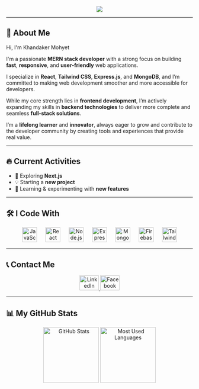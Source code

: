 <div align="center">
  <img src="https://i.postimg.cc/Ssp5G4dg/Linkind-MERN.png"  />
</div>

---

## 👋 About Me  

Hi, I'm Khandaker Mohyet

I'm a passionate **MERN stack developer** with a strong focus on building **fast**, **responsive**, and **user-friendly** web applications.

I specialize in **React**, **Tailwind CSS**, **Express.js**, and **MongoDB**, and I’m committed to making web development smoother and more accessible for developers.

While my core strength lies in **frontend development**, I’m actively expanding my skills in **backend technologies** to deliver more complete and seamless **full-stack solutions**.

I’m a **lifelong learner** and **innovator**, always eager to grow and contribute to the developer community by creating tools and experiences that provide real value.
 

---

## 🔥 Current Activities  

- 🚀 Exploring **Next.js**  
- 💡 Starting a **new project**  
- 🎯 Learning & experimenting with **new features**  

---

## 🛠 I Code With  

<div align="center">
  <img src="https://cdn.jsdelivr.net/gh/devicons/devicon/icons/javascript/javascript-original.svg" height="40" alt="JavaScript" />
  <img width="15" />
  <img src="https://cdn.jsdelivr.net/gh/devicons/devicon/icons/react/react-original.svg" height="40" alt="React" />
  <img width="15" />
  <img src="https://cdn.jsdelivr.net/gh/devicons/devicon/icons/nodejs/nodejs-original.svg" height="40" alt="Node.js" />
  <img width="15" />
  <img src="https://cdn.jsdelivr.net/gh/devicons/devicon/icons/express/express-original.svg" height="40" alt="Express.js" />
  <img width="15" />
  <img src="https://cdn.jsdelivr.net/gh/devicons/devicon/icons/mongodb/mongodb-original.svg" height="40" alt="MongoDB" />
  <img width="15" />
  <img src="https://cdn.jsdelivr.net/gh/devicons/devicon/icons/firebase/firebase-plain.svg" height="40" alt="Firebase" />
  <img width="15" />
  <img src="https://cdn.jsdelivr.net/gh/devicons/devicon/icons/tailwindcss/tailwindcss-original-wordmark.svg" height="40" alt="TailwindCSS" />
</div>

---

## 📞 Contact Me  

<div align="center">
  <a href="https://www.linkedin.com/in/abdullah-al-mohyet-724ba1323" target="_blank">
    <img src="https://raw.githubusercontent.com/maurodesouza/profile-readme-generator/master/src/assets/icons/social/linkedin/default.svg" width="52" height="40" alt="LinkedIn" />
  </a>
  <a href="https://www.facebook.com/share/17exYoJUrr/" target="_blank">
    <img src="https://raw.githubusercontent.com/maurodesouza/profile-readme-generator/master/src/assets/icons/social/facebook/default.svg" width="52" height="40" alt="Facebook" />
  </a>
</div>

---


## 📊 My GitHub Stats  

<div align="center">
  <img src="https://github-readme-stats.vercel.app/api?username=Khandaker-Mohyet&show_icons=true&count_private=true&theme=dracula&hide_border=false" height="150" alt="GitHub Stats" />
  <img src="https://github-readme-stats.vercel.app/api/top-langs?username=Khandaker-Mohyet&layout=compact&langs_count=5&theme=dracula&hide_border=false" height="150" alt="Most Used Languages" />
</div>
